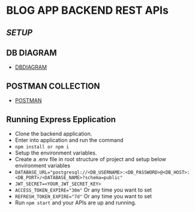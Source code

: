 # BLOG APP BACKEND REST APIs

## _SETUP_

## DB DIAGRAM

- [DBDIAGRAM]

## POSTMAN COLLECTION

- [POSTMAN]

## Running Express Epplication

- Clone the backend application.
- Enter into application and run the command
- `npm install or npm i`
- Setup the environment variables.
- Create a .env file in root structure of project and setup below environment variables
- `DATABASE_URL="postgresql://<DB_USERNAME>:<DB_PASSWORD>@<DB_HOST>:<DB_PORT>/<DATABASE_NAME>?schema=public"`
- `JWT_SECRET=<YOUR_JWT_SECRET_KEY>`
- `ACCESS_TOKEN_EXPIRE="30m"` Or any time you want to set
- `REFRESH_TOKEN_EXPIRE="7d"` Or any time you want to set
- Run `npm start` and your APIs are up and running.

[//]: # "Links"
[DBDIAGRAM]: https://dbdiagram.io/d/Mini-Blog-App-66547e16b65d933879c55815
[POSTMAN]: https://git.geekyants.com/farhan/mini_blog_app_nodejs/-/blob/main/Mini%20Blog%20App%20Node%20js.postman_collection.json?ref_type=heads
